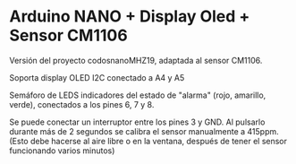 # Arduino NANO + Display Oled + Sensor CM1106

Versión del proyecto codosnanoMHZ19, adaptada al sensor CM1106.

Soporta display OLED I2C conectado a A4 y A5

Semáforo de LEDS indicadores del estado de "alarma" (rojo, amarillo, verde), conectados a los pines 6, 7 y 8.

Se puede conectar un interruptor entre los pines 3 y GND. Al pulsarlo durante más de 2 segundos se calibra el sensor manualmente a 415ppm. (Esto debe hacerse al aire libre o en la ventana, después de tener el sensor funcionando varios minutos)



